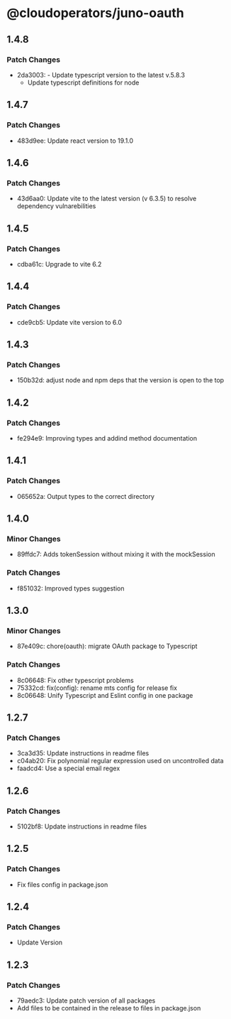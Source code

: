 # @cloudoperators/juno-oauth

## 1.4.8

### Patch Changes

- 2da3003: - Update typescript version to the latest v.5.8.3
  - Update typescript definitions for node

## 1.4.7

### Patch Changes

- 483d9ee: Update react version to 19.1.0

## 1.4.6

### Patch Changes

- 43d6aa0: Update vite to the latest version (v 6.3.5) to resolve dependency vulnarebilities

## 1.4.5

### Patch Changes

- cdba61c: Upgrade to vite 6.2

## 1.4.4

### Patch Changes

- cde9cb5: Update vite version to 6.0

## 1.4.3

### Patch Changes

- 150b32d: adjust node and npm deps that the version is open to the top

## 1.4.2

### Patch Changes

- fe294e9: Improving types and addind method documentation

## 1.4.1

### Patch Changes

- 065652a: Output types to the correct directory

## 1.4.0

### Minor Changes

- 89ffdc7: Adds tokenSession without mixing it with the mockSession

### Patch Changes

- f851032: Improved types suggestion

## 1.3.0

### Minor Changes

- 87e409c: chore(oauth): migrate OAuth package to Typescript

### Patch Changes

- 8c06648: Fix other typescript problems
- 75332cd: fix(config): rename mts config for release fix
- 8c06648: Unify Typescript and Eslint config in one package

## 1.2.7

### Patch Changes

- 3ca3d35: Update instructions in readme files
- c04ab20: Fix polynomial regular expression used on uncontrolled data
- faadcd4: Use a special email regex

## 1.2.6

### Patch Changes

- 5102bf8: Update instructions in readme files

## 1.2.5

### Patch Changes

- Fix files config in package.json

## 1.2.4

### Patch Changes

- Update Version

## 1.2.3

### Patch Changes

- 79aedc3: Update patch version of all packages
- Add files to be contained in the release to files in package.json
